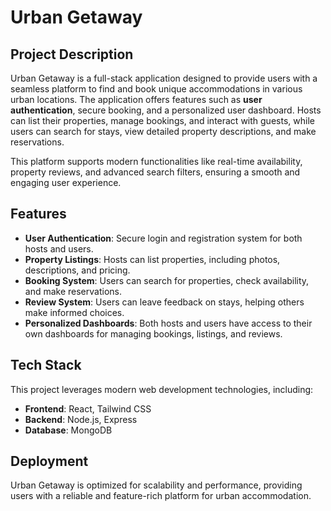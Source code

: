 # Urban Getaway

## Project Description

Urban Getaway is a full-stack application designed to provide users with a seamless platform to find and book unique accommodations in various urban locations. The application offers features such as **user authentication**, secure booking, and a personalized user dashboard. Hosts can list their properties, manage bookings, and interact with guests, while users can search for stays, view detailed property descriptions, and make reservations.

This platform supports modern functionalities like real-time availability, property reviews, and advanced search filters, ensuring a smooth and engaging user experience.

## Features

- **User Authentication**: Secure login and registration system for both hosts and users.
- **Property Listings**: Hosts can list properties, including photos, descriptions, and pricing.
- **Booking System**: Users can search for properties, check availability, and make reservations.
- **Review System**: Users can leave feedback on stays, helping others make informed choices.
- **Personalized Dashboards**: Both hosts and users have access to their own dashboards for managing bookings, listings, and reviews.

## Tech Stack

This project leverages modern web development technologies, including:

- **Frontend**: React, Tailwind CSS 
- **Backend**: Node.js, Express
- **Database**: MongoDB

## Deployment

Urban Getaway is optimized for scalability and performance, providing users with a reliable and feature-rich platform for urban accommodation.
